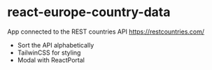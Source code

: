# react-europe-country-data

App connected to the REST countries API
<https://restcountries.com/>

- Sort the API alphabetically
- TailwinCSS for styling
- Modal with ReactPortal
